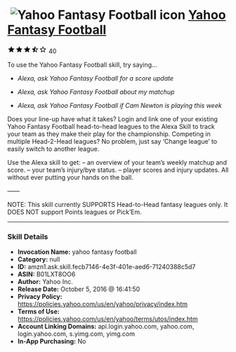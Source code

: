 # &nbsp;<img src="skill_icon" alt="Yahoo Fantasy Football icon" width="36"> [Yahoo Fantasy Football](http://alexa.amazon.com/#skills/amzn1.ask.skill.fecb7146-4e3f-401e-aed6-71240388c5d7)
![3.2 stars](../../images/ic_star_black_18dp_1x.png)![3.2 stars](../../images/ic_star_black_18dp_1x.png)![3.2 stars](../../images/ic_star_black_18dp_1x.png)![3.2 stars](../../images/ic_star_half_black_18dp_1x.png)![3.2 stars](../../images/ic_star_border_black_18dp_1x.png) 40

To use the Yahoo Fantasy Football skill, try saying...

* *Alexa, ask Yahoo Fantasy Football for a score update*

* *Alexa, ask Yahoo Fantasy Football about my matchup*

* *Alexa, ask Yahoo Fantasy Football if Cam Newton is playing this week*

Does your line-up have what it takes? Login and link one of your existing Yahoo Fantasy Football head-to-head leagues to the Alexa Skill to track your team as they make their play for the championship. Competing in multiple Head-2-Head leagues? No problem, just say ‘Change league’ to easily switch to another league. 

Use the Alexa skill to get: 
– an overview of your team’s weekly matchup and score.
– your team’s injury/bye status. 
– player scores and injury updates.
All without ever putting your hands on the ball.

——

NOTE: This skill currently SUPPORTS Head-to-Head fantasy leagues only. It DOES NOT support Points leagues or Pick’Em.

***

### Skill Details

* **Invocation Name:** yahoo fantasy football
* **Category:** null
* **ID:** amzn1.ask.skill.fecb7146-4e3f-401e-aed6-71240388c5d7
* **ASIN:** B01LXT8OO6
* **Author:** Yahoo Inc.
* **Release Date:** October 5, 2016 @ 16:41:50
* **Privacy Policy:** https://policies.yahoo.com/us/en/yahoo/privacy/index.htm
* **Terms of Use:** https://policies.yahoo.com/us/en/yahoo/terms/utos/index.htm
* **Account Linking Domains:** api.login.yahoo.com, yahoo.com, login.yahoo.com, s.yimg.com, yimg.com
* **In-App Purchasing:** No
